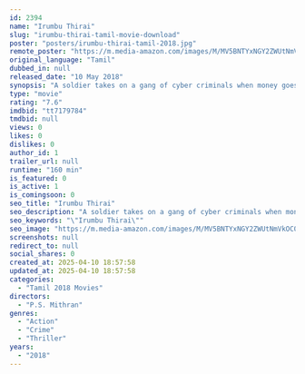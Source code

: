```yaml
---
id: 2394
name: "Irumbu Thirai"
slug: "irumbu-thirai-tamil-movie-download"
poster: "posters/irumbu-thirai-tamil-2018.jpg"
remote_poster: "https://m.media-amazon.com/images/M/MV5BNTYxNGY2ZWUtNmVkOC00NjcyLTk1ZWEtMWE3OWYxNjBmODE1XkEyXkFqcGc@._V1_SX300.jpg"
original_language: "Tamil"
dubbed_in: null
released_date: "10 May 2018"
synopsis: "A soldier takes on a gang of cyber criminals when money goes missing from his account."
type: "movie"
rating: "7.6"
imdbid: "tt7179784"
tmdbid: null
views: 0
likes: 0
dislikes: 0
author_id: 1
trailer_url: null
runtime: "160 min"
is_featured: 0
is_active: 1
is_comingsoon: 0
seo_title: "Irumbu Thirai"
seo_description: "A soldier takes on a gang of cyber criminals when money goes missing from his account."
seo_keywords: "\"Irumbu Thirai\""
seo_image: "https://m.media-amazon.com/images/M/MV5BNTYxNGY2ZWUtNmVkOC00NjcyLTk1ZWEtMWE3OWYxNjBmODE1XkEyXkFqcGc@._V1_SX300.jpg"
screenshots: null
redirect_to: null
social_shares: 0
created_at: 2025-04-10 18:57:58
updated_at: 2025-04-10 18:57:58
categories:
  - "Tamil 2018 Movies"
directors:
  - "P.S. Mithran"
genres:
  - "Action"
  - "Crime"
  - "Thriller"
years:
  - "2018"
---
```

